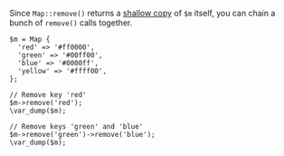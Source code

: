 Since `Map::remove()` returns a [shallow copy](https://en.wikipedia.org/wiki/Object_copying#Shallow_copy) of `$m` itself, you can chain a bunch of `remove()` calls together.

```basic-usage.php
$m = Map {
  'red' => '#ff0000',
  'green' => '#00ff00',
  'blue' => '#0000ff',
  'yellow' => '#ffff00',
};

// Remove key 'red'
$m->remove('red');
\var_dump($m);

// Remove keys 'green' and 'blue'
$m->remove('green')->remove('blue');
\var_dump($m);
```
